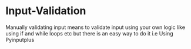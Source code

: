# Input-Validation
Manually validating input means to validate input using your own logic like using if and while loops etc
but there is an easy way to do it i.e Using Pyinputplus
